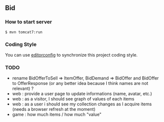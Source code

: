 ## Bid

### How to start server

    $ mvn tomcat7:run

### Coding Style

You can use [editorconfig](http://editorconfig.org) to synchronize this project coding style.

### TODO

 - rename BidOfferToSell => ItemOffer, BidDemand => BidOffer and BidOffer to OfferResponse (or any better idea because I think names are not relevant) ?
 - web : provide a user page to update informations (name, avatar, etc.)
 - web : as a visitor, I should see graph of values of each items
 - web : as a user i should see my collection changes as I acquire items (needs a browser refresh at the moment)
 - game : how much items / how much "value"

